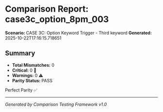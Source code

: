 # Comparison Report: case3c_option_8pm_003
**Scenario:** CASE 3C: Option Keyword Trigger - Third keyword
**Generated:** 2025-10-22T17:16:15.718651

## Summary
- **Total Mismatches:** 0
- **Critical:** 0 🚨
- **Warnings:** 0 ⚠️
- **Parity Status:** PASS

Perfect Parity ✅

---
*Generated by Comparison Testing Framework v1.0*